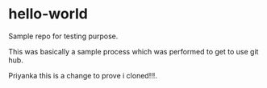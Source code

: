 # hello-world
Sample repo for testing purpose.

This was basically a sample process which was performed to get to use git hub.


Priyanka this is a change to prove i cloned!!!.
